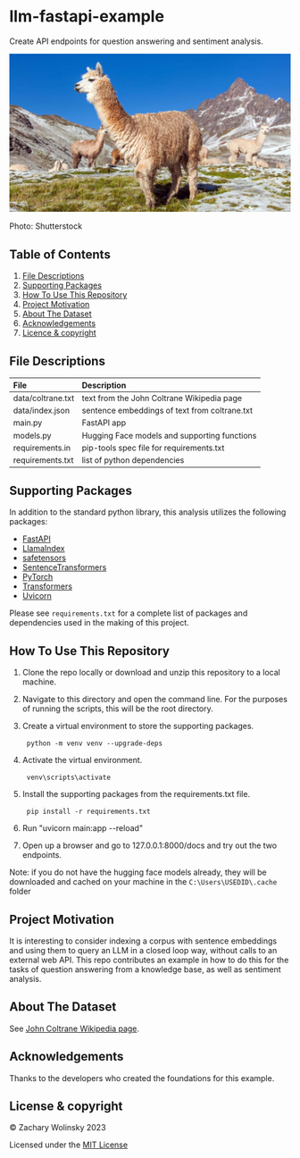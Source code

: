 # llm-fastapi-example

Create API endpoints for question answering and sentiment analysis.

<p align="center">
<img src="images/llama.jpg" width=600>
<p/>

Photo: Shutterstock

## Table of Contents
1. [File Descriptions](#files)
2. [Supporting Packages](#packages)
3. [How To Use This Repository](#howto)
4. [Project Motivation](#motivation)
5. [About The Dataset](#data)
6. [Acknowledgements](#acknowledgements)
7. [Licence & copyright](#license)

## File Descriptions <a name="files"></a>
| File | Description |
| :--- | :--- |
| data/coltrane.txt | text from the John Coltrane Wikipedia page |
| data/index.json | sentence embeddings of text from coltrane.txt |
| main.py | FastAPI app |
| models.py | Hugging Face models and supporting functions |
| requirements.in | pip-tools spec file for requirements.txt |
| requirements.txt | list of python dependencies |

## Supporting Packages <a name="packages"></a>
In addition to the standard python library, this analysis utilizes the following packages:
- [FastAPI](https://fastapi.tiangolo.com/)
- [LlamaIndex](https://gpt-index.readthedocs.io/en/latest/index.html)
- [safetensors](https://github.com/huggingface/safetensors)
- [SentenceTransformers](https://www.sbert.net/)
- [PyTorch](https://pytorch.org/)
- [Transformers](https://pypi.org/project/transformers/)
- [Uvicorn](https://www.uvicorn.org/)

Please see `requirements.txt` for a complete list of packages and dependencies used in the making of this project.

## How To Use This Repository <a name="howto"></a>
1. Clone the repo locally or download and unzip this repository to a local machine.
2. Navigate to this directory and open the command line. For the purposes of running the scripts, this will be the root directory.
3. Create a virtual environment to store the supporting packages.

        python -m venv venv --upgrade-deps

4. Activate the virtual environment.

        venv\scripts\activate

5. Install the supporting packages from the requirements.txt file.

        pip install -r requirements.txt
        
6. Run "uvicorn main:app --reload"

7. Open up a browser and go to 127.0.0.1:8000/docs and try out the two endpoints.
       
Note: if you do not have the hugging face models already, they will be downloaded and cached on your machine in the `C:\Users\USEDID\.cache` folder

## Project Motivation <a name="motivation"></a>
It is interesting to consider indexing a corpus with sentence embeddings and using them to query an LLM in a closed loop way, without calls to an external web API. This repo contributes an example in how to do this for the tasks of question answering from a knowledge base, as well as sentiment analysis.

## About The Dataset <a name="data"></a>
 See [John Coltrane Wikipedia page](https://en.wikipedia.org/wiki/John_Coltrane).

## Acknowledgements <a name="acknowledgements"></a>
Thanks to the developers who created the foundations for this example.

## License & copyright <a name="license"></a>
© Zachary Wolinsky 2023

Licensed under the [MIT License](LICENSE.txt)
